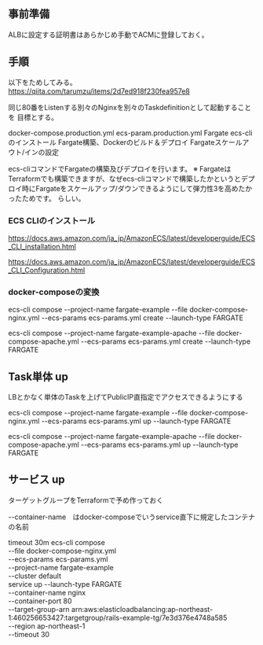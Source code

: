 
## 事前準備
ALBに設定する証明書はあらかじめ手動でACMに登録しておく。


## 手順
以下をためしてみる。
https://qiita.com/tarumzu/items/2d7ed918f230fea957e8


同じ80番をListenする別々のNginxを別々のTaskdefinitionとして起動することを
目標とする。

docker-compose.production.yml
ecs-param.production.yml
Fargate ecs-cliのインストール
Fargate構築、Dockerのビルド＆デプロイ
Fargateスケールアウト/インの設定


ecs-cliコマンドでFargateの構築及びデプロイを行います。
※ FargateはTerraformでも構築できますが、なぜecs-cliコマンドで構築したかというとデプロイ時にFargateをスケールアップ/ダウンできるようにして弾力性3を高めたかったためです。
らしい。




### ECS CLIのインストール
https://docs.aws.amazon.com/ja_jp/AmazonECS/latest/developerguide/ECS_CLI_installation.html

https://docs.aws.amazon.com/ja_jp/AmazonECS/latest/developerguide/ECS_CLI_Configuration.html


### docker-composeの変換

ecs-cli compose --project-name fargate-example --file docker-compose-nginx.yml --ecs-params ecs-params.yml create --launch-type FARGATE

ecs-cli compose --project-name fargate-example-apache --file docker-compose-apache.yml --ecs-params ecs-params.yml create --launch-type FARGATE


## Task単体 up
LBとかなく単体のTaskを上げてPublicIP直指定でアクセスできるようにする

ecs-cli compose --project-name fargate-example --file docker-compose-nginx.yml --ecs-params ecs-params.yml up --launch-type FARGATE

ecs-cli compose --project-name fargate-example-apache --file docker-compose-apache.yml --ecs-params ecs-params.yml up --launch-type FARGATE

## サービス up
ターゲットグループをTerraformで予め作っておく

--container-name　はdocker-composeでいうservice直下に規定したコンテナの名前

timeout 30m ecs-cli compose \
  --file docker-compose-nginx.yml \
  --ecs-params ecs-params.yml \
  --project-name fargate-example \
  --cluster default \
 service up --launch-type FARGATE \
 --container-name nginx \
 --container-port 80 \
 --target-group-arn arn:aws:elasticloadbalancing:ap-northeast-1:460256653427:targetgroup/rails-example-tg/7e3d376e4748a585 \
 --region ap-northeast-1 \
 --timeout 30